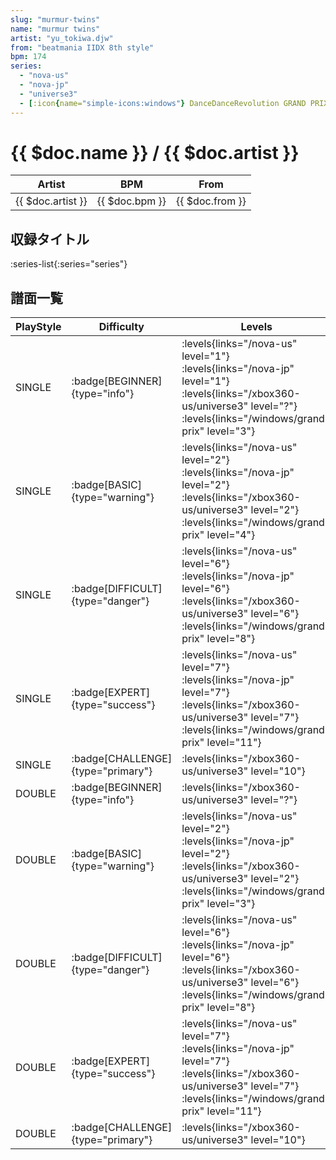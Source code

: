 ```yaml
---
slug: "murmur-twins"
name: "murmur twins"
artist: "yu_tokiwa.djw"
from: "beatmania IIDX 8th style"
bpm: 174
series:
  - "nova-us"
  - "nova-jp"
  - "universe3"
  - [:icon{name="simple-icons:windows"} DanceDanceRevolution GRAND PRIX (グランプリプレー)](/windows/grand-prix)
---
```


# {{ $doc.name }} / {{ $doc.artist }}

|Artist|BPM|From|
|------|---|----|
|{{ $doc.artist }}|{{ $doc.bpm }}|{{ $doc.from }}|

## 収録タイトル

:series-list{:series="series"}

## 譜面一覧

|PlayStyle|Difficulty|Levels|Notes|Movie|
|---------|----------|------|-----|-----|
|SINGLE| :badge[BEGINNER]{type="info"}| :levels{links="/nova-us" level="1"} :levels{links="/nova-jp" level="1"} :levels{links="/xbox360-us/universe3" level="?"}  :levels{links="/windows/grand-prix" level="3"}|81/0||
|SINGLE| :badge[BASIC]{type="warning"}| :levels{links="/nova-us" level="2"} :levels{links="/nova-jp" level="2"} :levels{links="/xbox360-us/universe3" level="2"}  :levels{links="/windows/grand-prix" level="4"}|86/3||
|SINGLE| :badge[DIFFICULT]{type="danger"}| :levels{links="/nova-us" level="6"} :levels{links="/nova-jp" level="6"} :levels{links="/xbox360-us/universe3" level="6"}  :levels{links="/windows/grand-prix" level="8"}|237/11||
|SINGLE| :badge[EXPERT]{type="success"}| :levels{links="/nova-us" level="7"} :levels{links="/nova-jp" level="7"} :levels{links="/xbox360-us/universe3" level="7"}  :levels{links="/windows/grand-prix" level="11"}|325/7||
|SINGLE| :badge[CHALLENGE]{type="primary"}| :levels{links="/xbox360-us/universe3" level="10"}|512/15||
|DOUBLE| :badge[BEGINNER]{type="info"}| :levels{links="/xbox360-us/universe3" level="?"}|81/0||
|DOUBLE| :badge[BASIC]{type="warning"}| :levels{links="/nova-us" level="2"} :levels{links="/nova-jp" level="2"} :levels{links="/xbox360-us/universe3" level="2"}  :levels{links="/windows/grand-prix" level="3"}|74/0||
|DOUBLE| :badge[DIFFICULT]{type="danger"}| :levels{links="/nova-us" level="6"} :levels{links="/nova-jp" level="6"} :levels{links="/xbox360-us/universe3" level="6"}  :levels{links="/windows/grand-prix" level="8"}|222/2||
|DOUBLE| :badge[EXPERT]{type="success"}| :levels{links="/nova-us" level="7"} :levels{links="/nova-jp" level="7"} :levels{links="/xbox360-us/universe3" level="7"}  :levels{links="/windows/grand-prix" level="11"}|310/0||
|DOUBLE| :badge[CHALLENGE]{type="primary"}| :levels{links="/xbox360-us/universe3" level="10"}|508/15||
